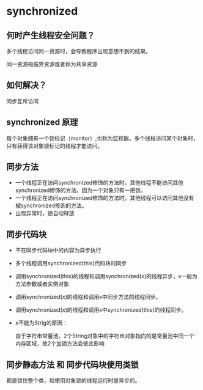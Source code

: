 # synchronized

## 何时产生线程安全问题？

多个线程访问同一资源时，会导致程序出现意想不到的结果。

同一资源指临界资源或者称为共享资源

## 如何解决？

同步互斥访问

## synchronized 原理

每个对象拥有一个锁标记（monitor）,也称为监视器。多个线程访问某个对象时，只有获得该对象锁标记的线程才能访问。

## 同步方法

* 一个线程正在访问synchronized修饰的方法时，其他线程不能访问其他synchronized修饰的方法。因为一个对象只有一把锁。
* 一个线程正在访问synchronized修饰的方法时，其他线程可以访问其他没有被synchronized修饰的方法。
* 出现异常时，锁自动释放

## 同步代码块

* 不在同步代码块中的内容为异步执行
* 多个线程调用synchronized(this)代码块时同步
* 调用synchronized(this)的线程和调用synchronized(x)的线程异步，x一般为方法参数或者实例对象
* 调用synchronized(x)的线程和调用x中同步方法的线程同步。
* 调用synchronized(x)的线程和调用x中synchronized(this)的线程同步。
* x不能为Strig的原因：

    由于字符串常量池，2个String对象中的字符串对象指向的是常量池中同一个内存区域，故2个加锁方法会彼此影响
    
## 同步静态方法 和 同步代码块使用类锁

都是锁住整个类，和使用对象锁的线程运行时是异步的。